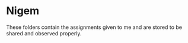 # Nigem
These folders contain the assignments given to me and are stored to be shared and observed properly.

